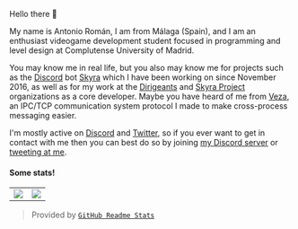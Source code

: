 Hello there <!-- General Kenobi! --> 👋

My name is Antonio Román, I am from Málaga (Spain), and I am an enthusiast
videogame development student focused in programming and level design at
Complutense University of Madrid.

You may know me in real life, but you also may know me for projects such as the
[Discord] bot [Skyra] which I have been working on since November 2016,
as well as for my work at the [Dirigeants] and [Skyra Project] organizations
as a core developer. Maybe you have heard of me from [Veza], an IPC/TCP
communication system protocol I made to make cross-process messaging easier.

I'm mostly active on [Discord] and [Twitter], so if you ever want to get in
contact with me then you can best do so by joining [my Discord server] or
[tweeting at me].

#### Some stats!

<table>
  <tr>
    <td align="center" style="padding=0;width=50%;">
      <img align="center" style="padding=0;" src="https://github-readme-stats.vercel.app/api/?username=kyranet&show_icons=true&title_color=4F8CC9&text_color=9f9f9f&bg_color=00000000&hide_border=true&icon_color=4F8CC9&hide_title=true&count_private=true" />
    </td>
    <td align="center" style="padding=0;width=50%;">
      <img align="center" style="padding=0;" src="https://github-readme-stats.quantumlytangled.vercel.app/api/top-langs/?username=kyranet&layout=compact&show_icons=true&title_color=4F8CC9&text_color=9f9f9f&bg_color=00000000&hide_border=true&icon_color=00000000&count_private=true&extra=skyra-project/skyra,char;binarytf/binarytf" />
    </td>
  </tr>
</table>

> Provided by [`GitHub Readme Stats`]

[Discord]:               https://discord.com
[Dirigeants]:            https://github.com/dirigeants
[Veza]:                  https://github.com/kyranet/veza
[Skyra Project]:         https://github.com/skyra-project
[Skyra]:                 https://github.com/skyra-project/skyra
[Twitter]:               https://twitter.com
[my Discord server]:     https://join.skyra.pw
[tweeting at me]:        https://twitter.com/kyranet_
[`GitHub Readme Stats`]: https://github.com/anuraghazra/github-readme-stats
